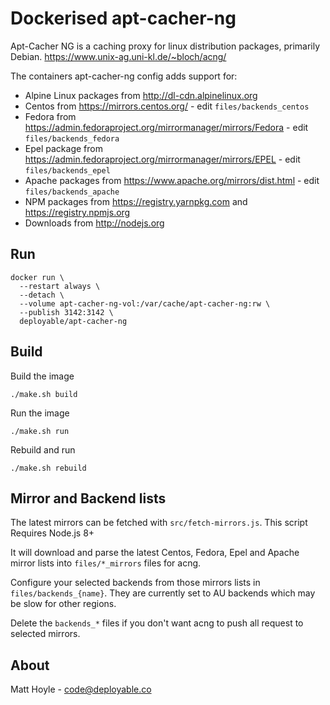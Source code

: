 # Dockerised apt-cacher-ng

Apt-Cacher NG is a caching proxy for linux distribution packages, primarily Debian. https://www.unix-ag.uni-kl.de/~bloch/acng/

The containers apt-cacher-ng config adds support for:

- Alpine Linux packages from http://dl-cdn.alpinelinux.org
- Centos from https://mirrors.centos.org/ - edit `files/backends_centos`
- Fedora from https://admin.fedoraproject.org/mirrormanager/mirrors/Fedora - edit `files/backends_fedora`
- Epel package from https://admin.fedoraproject.org/mirrormanager/mirrors/EPEL - edit `files/backends_epel` 
- Apache packages from https://www.apache.org/mirrors/dist.html - edit `files/backends_apache`
- NPM packages from https://registry.yarnpkg.com and https://registry.npmjs.org
- Downloads from http://nodejs.org


## Run

```
docker run \
  --restart always \
  --detach \
  --volume apt-cacher-ng-vol:/var/cache/apt-cacher-ng:rw \
  --publish 3142:3142 \
  deployable/apt-cacher-ng
```


## Build

Build the image

`./make.sh build`

Run the image

`./make.sh run`

Rebuild and run 

`./make.sh rebuild`


## Mirror and Backend lists

The latest mirrors can be fetched with `src/fetch-mirrors.js`. This script Requires Node.js 8+ 

It will download and parse the latest Centos, Fedora, Epel and Apache mirror lists into `files/*_mirrors` files for acng.

Configure your selected backends from those mirrors lists in `files/backends_{name}`. They are currently set to AU backends which may be slow for other regions. 

Delete the `backends_*` files if you don't want acng to push all request to selected mirrors. 


## About 

Matt Hoyle - code@deployable.co

